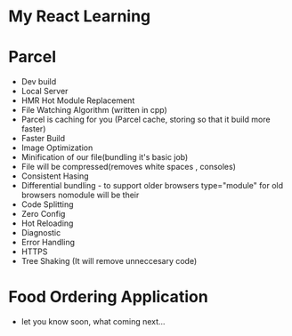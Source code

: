 # My React Learning

# Parcel

- Dev build
- Local Server
- HMR Hot Module Replacement
- File Watching Algorithm (written in cpp)
- Parcel is caching for you (Parcel cache, storing so that it build more faster)
- Faster Build
- Image Optimization
- Minification of our file(bundling it's basic job)
- File will be compressed(removes white spaces , consoles)
- Consistent Hasing
- Differential bundling - to support older browsers type="module" for old browsers nomodule will be their
- Code Splitting
- Zero Config
- Hot Reloading
- Diagnostic
- Error Handling
- HTTPS
- Tree Shaking (It will remove unneccesary code)

# Food Ordering Application

- let you know soon, what coming next...
